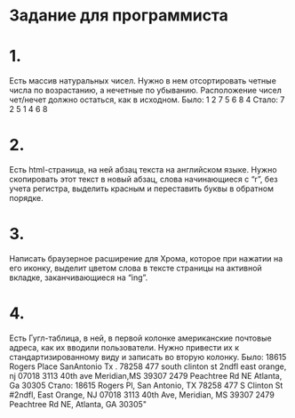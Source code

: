 # Задание для программиста
# 1.
Есть массив натуральных чисел. Нужно в нем отсортировать четные числа по возрастанию, а нечетные по убыванию. Расположение чисел чет/нечет должно остаться, как в исходном.
Было:  1 2 7 5 6 8 4
Стало:  7 2 5 1 4 6 8
# 2.
Есть html-страница, на ней абзац текста на английском языке. Нужно скопировать этот текст в новый абзац, слова начинающиеся с “r”, без учета регистра, выделить красным и переставить буквы в обратном порядке.
# 3.
Написать браузерное расширение для Хрома, которое при нажатии на его иконку, выделит цветом слова в тексте страницы на активной вкладке, заканчивающиеся на “ing”.
# 4.
Есть Гугл-таблица, в ней, в первой колонке американские почтовые адреса, как их вводили пользователи. Нужно привести их к стандартизированному виду и записать во вторую колонку.
Было:  18615 Rogers Place SanAntonio Tx . 78258
477 south clinton st 2ndfl east orange, nj 07018
3113 40th ave Meridian,MS 39307
2479 Peachtree Rd NE Atlanta, Ga 30305
Стало:  18615 Rogers Pl, San Antonio, TX 78258
477 S Clinton St #2ndfl, East Orange, NJ 07018
3113 40th Ave, Meridian, MS 39307
2479 Peachtree Rd NE, Atlanta, GA 30305"